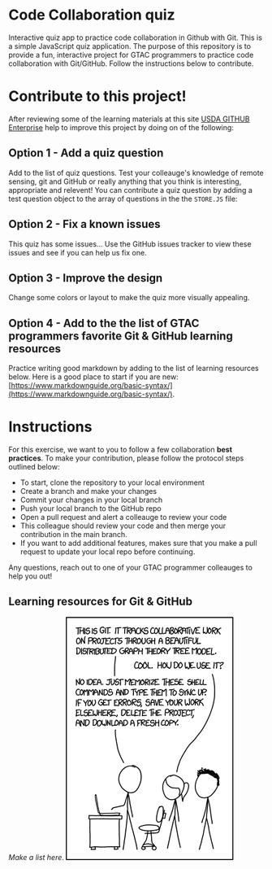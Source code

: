 # Code Collaboration quiz
Interactive quiz app to practice code collaboration in Github with Git. This is a simple JavaScript quiz application. The purpose of this repository is to provide a fun, interactive project for GTAC programmers to practice code collaboration with Git/GitHub. Follow the instructions below to contribute. 

# Contribute to this project! 
After reviewing some of the learning materials at this site [USDA GITHUB Enterprise](https://portal.fs.usda.gov/training.php) help to improve this project by doing on of the following: 

## Option 1 - Add a quiz question 
Add to the list of quiz questions. Test your colleauge's knowledge of remote sensing, git and GitHub or really anything that you think is interesting, appropriate and relevent! You can contribute a quiz question by adding a test question object to the array of questions in the the `STORE.JS` file:

## Option 2 - Fix a known issues
This quiz has some issues... Use the GitHub issues tracker to view these issues and see if you can help us fix one.  

## Option 3 - Improve the design
Change some colors or layout to make the quiz more visually appealing. 

## Option 4 - Add to the the list of GTAC programmers favorite Git & GitHub learning resources
Practice writing good markdown by adding to the list of learning resources below. Here is a good place to start if you are new: [https://www.markdownguide.org/basic-syntax/](https://www.markdownguide.org/basic-syntax/).

# Instructions 
For this exercise, we want to you to follow a few collaboration **best practices**. To make your contribution, please follow the protocol steps outlined below:
- To start, clone the repository to your local environment
- Create a branch and make your changes
- Commit your changes in your local branch
- Push your local branch to the GitHub repo
- Open a pull request and alert a colleauge to review your code
- This colleague should review your code and then merge your contribution in the main branch. 
- If you want to add additional features, makes sure that you make a pull request to update your local repo before continuing. 

Any questions, reach out to one of your GTAC programmer colleauges to help you out! 

## Learning resources for Git & GitHub
*Make a list here*.  ![XKCD](/images/XKCDgit.png)
